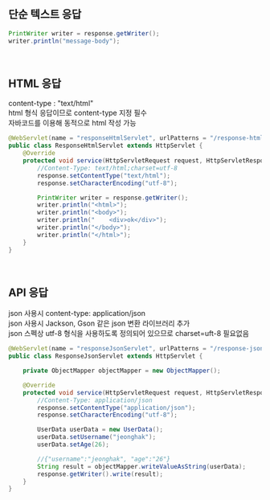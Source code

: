 ## 단순 텍스트 응답
````java
PrintWriter writer = response.getWriter();
writer.println("message-body");
````

<br>

## HTML 응답
content-type : "text/html"  
html 형식 응답이므로 content-type 지정 필수  
자바코드를 이용해 동적으로 html 작성 가능  

````java
@WebServlet(name = "responseHtmlServlet", urlPatterns = "/response-html")
public class ResponseHtmlServlet extends HttpServlet {
    @Override
    protected void service(HttpServletRequest request, HttpServletResponse response) throws ServletException, IOException {
        //Content-Type: text/html;charset=utf-8
        response.setContentType("text/html");
        response.setCharacterEncoding("utf-8");

        PrintWriter writer = response.getWriter();
        writer.println("<html>");
        writer.println("<body>");
        writer.println("    <div>ok</div>");
        writer.println("</body>");
        writer.println("</html>");
    }
}
````

<br>

## API 응답
json 사용시 content-type: application/json  
json 사용시 Jackson, Gson 같은 json 변환 라이브러리 추가  
json 스펙상 utf-8 형식을 사용하도록 정의되어 있으므로 charset=uft-8 필요없음  

````java
@WebServlet(name = "responseJsonServlet", urlPatterns = "/response-json")
public class ResponseJsonServlet extends HttpServlet {

    private ObjectMapper objectMapper = new ObjectMapper();

    @Override
    protected void service(HttpServletRequest request, HttpServletResponse response) throws ServletException, IOException {
        //Content-Type: application/json
        response.setContentType("application/json");
        response.setCharacterEncoding("utf-8");

        UserData userData = new UserData();
        userData.setUsername("jeonghak");
        userData.setAge(26);

        //{"username":"jeonghak", "age":"26"}
        String result = objectMapper.writeValueAsString(userData);
        response.getWriter().write(result);
    }
}
````

<br>
